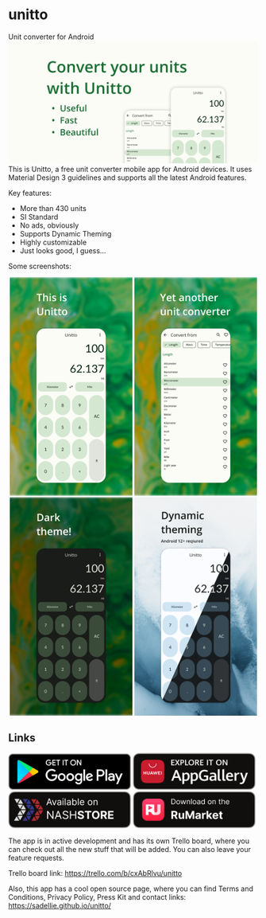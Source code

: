# unitto
Unit converter for Android
![Feature](./fastlane/metadata/android/en-US/images/featureGraphic.png)
This is Unitto, a free unit converter mobile app for Android devices. It uses Material Design 3 guidelines and supports all the latest Android features.

Key features:
- More than 430 units
- SI Standard
- No ads, obviously
- Supports Dynamic Theming
- Highly customizable
- Just looks good, I guess…

Some screenshots:
<p align="middle">
    <!-- No, you can't make it 50% -->
    <img src="./fastlane/metadata/android/en-US/images/phoneScreenshots/slide1.png" width="49%" />
    <img src="./fastlane/metadata/android/en-US/images/phoneScreenshots/slide2.png" width="49%" />
    <img src="./fastlane/metadata/android/en-US/images/phoneScreenshots/slide3.png" width="49%" />
    <img src="./fastlane/metadata/android/en-US/images/phoneScreenshots/slide4.png" width="49%" />
</p>

## Links
<a href="https://play.google.com/store/apps/details?id=com.sadellie.unitto"><img alt="Google Play" src="./content/googlePlay.png" width="49%"/></a>
<a href="https://play.google.com/store/apps/details?id=com.sadellie.unitto"><img alt="AppGallery" src="./content/appGallery.png" width="49%"/></a>
<a href="https://store.nashstore.ru/store/627de8394891a527a6efe56a"><img alt="NashStore" src="./content/nashStore.png" width="49%"/></a>
<a href="https://ruplay.market/apps/instrumenty/com.sadellie.unitto"><img alt="RuMarket" src="./content/ruMarket.png" width="49%"/></a>

The app is in active development and has its own Trello board, where you can check out all the new stuff that will be added. You can also leave your feature requests.

Trello board link: https://trello.com/b/cxAbRlvu/unitto

Also, this app has a cool open source page, where you can find Terms and Conditions, Privacy Policy, Press Kit and contact links:
https://sadellie.github.io/unitto/
